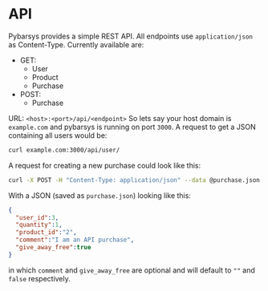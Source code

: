 # API
Pybarsys provides a simple REST API. All endpoints use `application/json` as Content-Type.
Currently available are:
* GET:
  * User
  * Product
  * Purchase
* POST:
  * Purchase

URL: `<host>:<port>/api/<endpoint>`
  So lets say your host domain is `example.com` and pybarsys is running on port `3000`. A request to get a JSON containing all users would be:
```bash
curl example.com:3000/api/user/
```
A request for creating a new purchase could look like this:

```bash
curl -X POST -H "Content-Type: application/json" --data @purchase.json example.com:3000/api/purchase/
```
With a JSON (saved as `purchase.json`) looking like this:
```json
{
  "user_id":3,
  "quantity":1,
  "product_id":"2",
  "comment":"I am an API purchase",
  "give_away_free":true
}
```
in which `comment` and `give_away_free` are optional and will default to `""` and `false` respectively.

